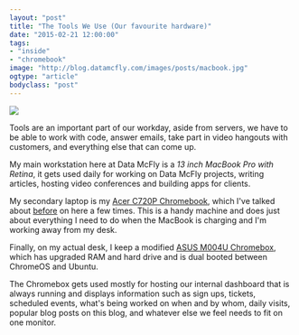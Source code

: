 ```yaml
---
layout: "post"
title: "The Tools We Use (Our favourite hardware)"
date: "2015-02-21 12:00:00"
tags: 
- "inside"
- "chromebook"
image: "http://blog.datamcfly.com/images/posts/macbook.jpg"
ogtype: "article"
bodyclass: "post"
---
```


<div><div class="image splash">
	<img src="http://blog.datamcfly.com/images/posts/macbook.jpg" />
</div></div>

Tools are an important part of our workday, aside from servers, we have to be able to work with code, answer emails, take part in video hangouts with customers, and everything else that can come up.

My main workstation here at Data McFly is a *13 inch MacBook Pro with Retina*, it gets used daily for working on Data McFly projects, writing articles, hosting video conferences and building apps for clients.

My secondary laptop is my [Acer C720P Chromebook](http://amzn.to/1C7oehq), which I've talked about [before](http://blog.datamcfly.com/tags/chromebook) on here a few times. This is a handy machine and does just about everything I need to do when the MacBook is charging and I'm working away from my desk.

Finally, on my actual desk, I keep a modified [ASUS M004U Chromebox](http://rogerstringer.com/2014/09/21/upgrade-asus-chromebox-ram-bigger-ssd-ubuntu), which has upgraded RAM and hard drive and is dual booted between ChromeOS and Ubuntu.

The Chromebox gets used mostly for hosting our internal dashboard that is always running and displays information such as sign ups, tickets, scheduled events, what's being worked on when and by whom, daily visits, popular blog posts on this blog, and whatever else we feel needs to fit on one monitor.